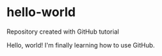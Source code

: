 # hello-world
Repository created with GitHub tutorial

Hello, world!
I'm finally learning how to use GitHub.
